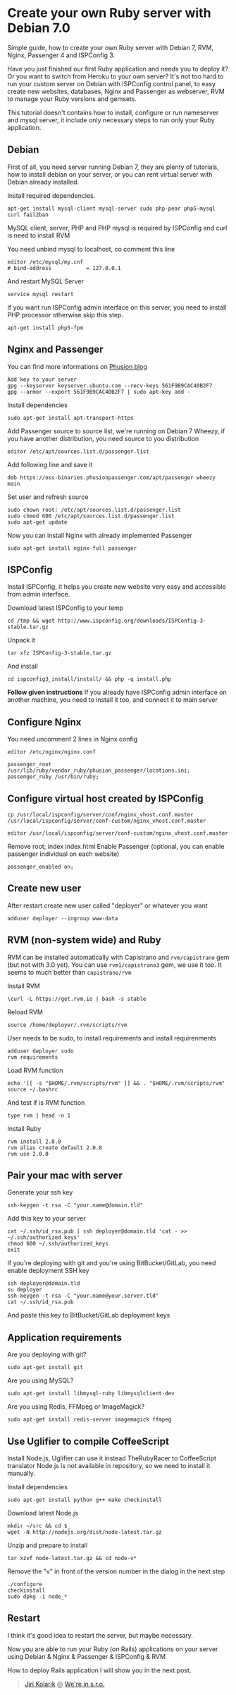 # Create your own Ruby server with Debian 7.0

Simple guide, how to create your own Ruby server with Debian 7, RVM, Nginx, Passenger 4 and ISPConfig 3.

Have you just finished our first Ruby application and needs you to deploy it? Or you want to switch from Heroku to your own server? It's not too hard to run your custom server on Debian with ISPConfig control panel, to easy create new websites, databases, Nginx and Passenger as webserver, RVM to manage your Ruby versions and gemsets.

This tutorial doesn't contains how to install, configure or run nameserver and mysql server, it include only necessary steps to run only your Ruby application.

## Debian
First of all, you need server running Debian 7, they are plenty of tutorials, how to install debian on your server, or you can rent virtual server with Debian already installed.

Install required dependencies.

	apt-get install mysql-client mysql-server sudo php-pear php5-mysql curl fail2ban

MySQL client, server, PHP and PHP mysql is required by ISPConfig and curl is need to install RVM

You need unbind mysql to localhost, co comment this line

	editor /etc/mysql/my.cnf
	# bind-address           = 127.0.0.1

And restart MySQL Server

	service mysql restart

If you want run ISPConfig admin interface on this server, you need to install PHP processor otherwise skip this step.

	apt-get install php5-fpm

 
## Nginx and Passenger

You can find more informations on [Phusion blog](http://blog.phusion.nl/2013/09/11/debian-and-ubuntu-packages-for-phusion-passenger/)

	Add key to your server
	gpg --keyserver keyserver.ubuntu.com --recv-keys 561F9B9CAC40B2F7
	gpg --armor --export 561F9B9CAC40B2F7 | sudo apt-key add -

Install dependencies

	sudo apt-get install apt-transport-https

Add Passenger source to source list, we're running on Debian 7 Wheezy, if you have another distribution, you need source to you distribution

	editor /etc/apt/sources.list.d/passenger.list

Add following line and save it

	deb https://oss-binaries.phusionpassenger.com/apt/passenger wheezy main

Set user and refresh source

	sudo chown root: /etc/apt/sources.list.d/passenger.list
	sudo chmod 600 /etc/apt/sources.list.d/passenger.list
	sudo apt-get update

Now you can install Nginx with already implemented Passenger

	sudo apt-get install nginx-full passenger

## ISPConfig

Install ISPConfig, it helps you create new website very easy and accessible from admin interface.

Download latest ISPConfig to your temp

	cd /tmp && wget http://www.ispconfig.org/downloads/ISPConfig-3-stable.tar.gz

Unpack it

	tar xfz ISPConfig-3-stable.tar.gz

And install

	cd ispconfig3_install/install/ && php -q install.php

**Follow given instructions**
If you already have ISPConfig admin interface on another machine, you need to install it too, and connect it to main server

## Configure Nginx
You need uncomment 2 lines in Nginx config

	editor /etc/nginx/nginx.conf

	passenger_root /usr/lib/ruby/vendor_ruby/phusion_passenger/locations.ini;
	passenger_ruby /usr/bin/ruby;

## Configure virtual host created by ISPConfig

	cp /usr/local/ispconfig/server/conf/nginx_vhost.conf.master /usr/local/ispconfig/server/conf-custom/nginx_vhost.conf.master

	editor /usr/local/ispconfig/server/conf-custom/nginx_vhost.conf.master

Remove root; index index.html
Enable Passenger (optional, you can enable passenger individual on each website)

	passenger_enabled on;

## Create new user
After restart create new user called "deployer" or whatever you want

	adduser deployer --ingroup www-data

## RVM (non-system wide) and Ruby

RVM can be installed automatically with Capistrano and `rvm/capistrano` gem (but not with 3.0 yet). You can use `rvm1/capistrano3` gem, we use it too. It seems to much better than `capistrano/rvm`

Install RVM

	\curl -L https://get.rvm.io | bash -s stable

Reload RVM

	source /home/deployer/.rvm/scripts/rvm

User needs to be sudo, to install requirements and install requirenments

	adduser deployer sudo
	rvm requirements

Load RVM function

	echo '[[ -s "$HOME/.rvm/scripts/rvm" ]] && . "$HOME/.rvm/scripts/rvm"
	source ~/.bashrc

And test if is RVM function

	type rvm | head -n 1

Install Ruby

	rvm install 2.0.0
	rvm alias create default 2.0.0
	rvm use 2.0.0

## Pair your mac with server

Generate your ssh key

	ssh-keygen -t rsa -C "your.name@domain.tld"

Add this key to your server

	cat ~/.ssh/id_rsa.pub | ssh deployer@domain.tld 'cat - >> ~/.ssh/authorized_keys'
	chmod 600 ~/.ssh/authorized_keys
	exit

If you're deploying with git and you're using BitBucket/GitLab, you need enable deployment SSH key

	ssh deployer@domain.tld
	su deployer
	ssh-keygen -t rsa -C "your.name@your.server.tld"
	cat ~/.ssh/id_rsa.pub

And paste this key to BitBucket/GitLab deployment keys

## Application requirements

Are you deploying with git?

	sudo apt-get install git

Are you using MySQL?

	sudo apt-get install libmysql-ruby libmysqlclient-dev

Are you using Redis, FFMpeg or ImageMagick?

	sudo apt-get install redis-server imagemagick ffmpeg

## Use Uglifier to compile CoffeeScript

Install Node.js, Uglifier can use it instead TheRubyRacer to CoffeeScript translator
Node.js is not available in repository, so we need to install it manually.

Install dependencies

	sudo apt-get install python g++ make checkinstall

Download latest Node.js

	mkdir ~/src && cd $_
	wget -N http://nodejs.org/dist/node-latest.tar.gz

Unzip and prepare to install

	tar xzvf node-latest.tar.gz && cd node-v*

Remove the "v" in front of the version number in the dialog in the next step

	./configure
	checkinstall
	sudo dpkg -i node_*

## Restart

I think it's good idea to restart the server, but maybe necessary.

Now you are able to run your Ruby (on Rails) applications on your server using Debian & Nginx & Passenger & ISPConfig & RVM

How to deploy Rails application I will show you in the next post.

> [Jiri Kolarik](http://jirikolarik.com) @ [We're in s.r.o.](http://werein.cz)